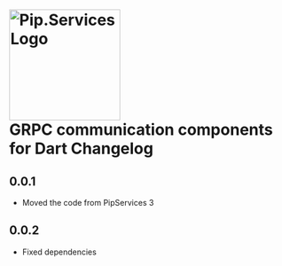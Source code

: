 # <img src="https://uploads-ssl.webflow.com/5ea5d3315186cf5ec60c3ee4/5edf1c94ce4c859f2b188094_logo.svg" alt="Pip.Services Logo" width="200"> <br/> GRPC communication components for Dart Changelog

## 0.0.1

- Moved the code from PipServices 3

## 0.0.2

- Fixed dependencies

